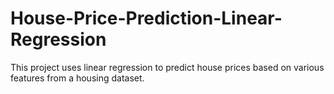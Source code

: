 # House-Price-Prediction-Linear-Regression
This project uses linear regression to predict house prices based on various features from a housing dataset.
